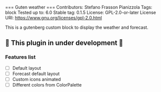 === Guten weather ===
Contributors:      Stefano Frasson Pianizzola
Tags:              block
Tested up to:      6.0
Stable tag:        0.1.5
License:           GPL-2.0-or-later
License URI:       https://www.gnu.org/licenses/gpl-2.0.html

This is a gutenberg custom block to display the weather and forecast.
## :rotating_light:  This plugin in under development :rotating_light: 

### Features list

- [ ] Default layout
- [ ] Forecast default layout
- [ ] Custom icons animated
- [ ] Different colors from ColorPalette